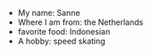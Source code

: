 * My name: Sanne
* Where I am from: the Netherlands
* favorite food: Indonesian
* A hobby: speed skating
